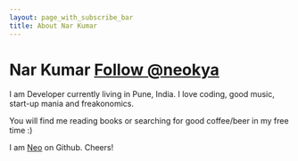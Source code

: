 ```yaml
---
layout: page_with_subscribe_bar
title: About Nar Kumar
---
```


Nar Kumar <a href="https://twitter.com/neokya" class="twitter-follow-button" data-show-count="false" onclick="_gaq.push(['_trackEvent', 'Followed', 'Twitter', 'top of about page']);">Follow @neokya</a>
============
I am Developer currently living in Pune, India. I love coding, good music, start-up mania and freakonomics.

You will find me reading books or searching for good coffee/beer in my free time :)

I am [Neo](https://www.github.com/neo) on Github. Cheers!
